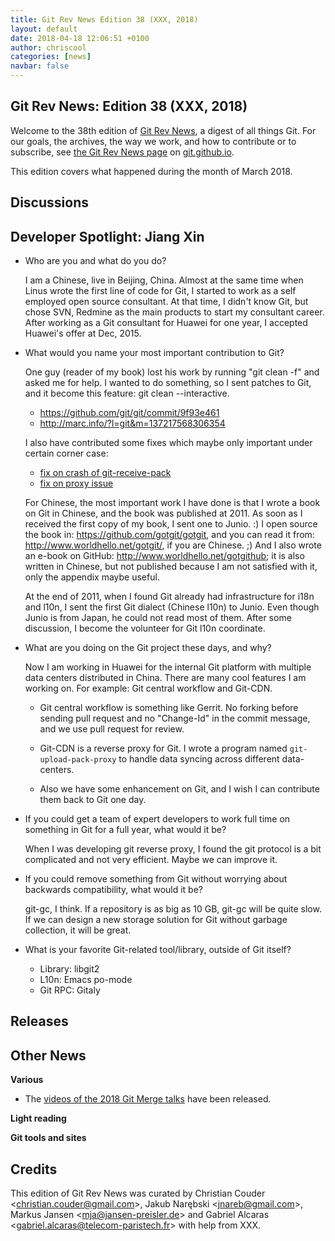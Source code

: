 ```yaml
---
title: Git Rev News Edition 38 (XXX, 2018)
layout: default
date: 2018-04-18 12:06:51 +0100
author: chriscool
categories: [news]
navbar: false
---
```


## Git Rev News: Edition 38 (XXX, 2018)

Welcome to the 38th edition of [Git Rev News](https://git.github.io/rev_news/rev_news/),
a digest of all things Git. For our goals, the archives, the way we work, and how to contribute or to
subscribe, see [the Git Rev News page](https://git.github.io/rev_news/rev_news/) on [git.github.io](http://git.github.io).

This edition covers what happened during the month of March 2018.

## Discussions

<!---
### General
-->

<!---
### Reviews
-->

<!---
### Support
-->

## Developer Spotlight: Jiang Xin

* Who are you and what do you do?

  I am a Chinese, live in Beijing, China.  Almost at the same time when
  Linus wrote the first line of code for Git, I started to work as a
  self employed open source consultant. At that time, I didn't know Git,
  but chose SVN, Redmine as the main products to start my consultant
  career.  After working as a Git consultant for Huawei for one year, I
  accepted Huawei's offer at Dec, 2015.

* What would you name your most important contribution to Git?

  One guy (reader of my book) lost his work by running "git clean -f"
  and asked me for help. I wanted to do something, so I sent patches to
  Git, and it become this feature: git clean --interactive.

    - https://github.com/git/git/commit/9f93e461
    - http://marc.info/?l=git&m=137217568306354

  I also have contributed some fixes which maybe only important under
  certain corner case:

    - [fix on crash of git-receive-pack](https://github.com/git/git/commit/b112b14d)
    - [fix on proxy issue](https://github.com/git/git/commit/d445fda4)

  For Chinese, the most important work I have done is that I wrote a
  book on Git in Chinese, and the book was published at 2011. As soon as
  I received the first copy of my book, I sent one to Junio. :)  I open
  source the book in: https://github.com/gotgit/gotgit, and you can read
  it from: http://www.worldhello.net/gotgit/, if you are Chinese. ;)
  And I also wrote an e-book on GitHub:
  http://www.worldhello.net/gotgithub; it is also written in Chinese,
  but not published because I am not satisfied with it, only the
  appendix maybe useful.

  At the end of 2011, when I found Git already had infrastructure for
  i18n and l10n, I sent the first Git dialect (Chinese l10n) to Junio.
  Even though Junio is from Japan, he could not read most of them. After
  some discussion, I become the volunteer for Git l10n coordinate.

* What are you doing on the Git project these days, and why?

  Now I am working in Huawei for the internal Git platform with multiple
  data centers distributed in China. There are many cool features I am
  working on.
  For example: Git central workflow and Git-CDN.

    - Git central workflow is something like Gerrit. No forking before
      sending pull request and no "Change-Id" in the commit message, and
      we use pull request for review.

    - Git-CDN is a reverse proxy for Git. I wrote a program named
      `git-upload-pack-proxy` to handle data syncing across different
      data-centers.

    - Also we have some enhancement on Git, and I wish I can
      contribute them back to Git one day.

* If you could get a team of expert developers to work full time on
  something in Git for a full year, what would it be?

  When I was developing git reverse proxy, I found the git protocol is a
  bit complicated and not very efficient.  Maybe we can improve it.

* If you could remove something from Git without worrying about
  backwards compatibility, what would it be?

  git-gc, I think.  If a repository is as big as 10 GB, git-gc will be
  quite slow.  If we can design a new storage solution for Git without
  garbage collection, it will be great.

* What is your favorite Git-related tool/library, outside of Git
  itself?

  - Library: libgit2
  - L10n: Emacs po-mode
  - Git RPC: Gitaly

## Releases


## Other News

__Various__

+ The [videos of the 2018 Git Merge talks](https://www.youtube.com/watch?v=MfIi3d7UAhs&list=PLTpLVrHJAlODA3qfvV-x_QBPTZtT5JT5q) have been released.

__Light reading__


__Git tools and sites__


## Credits

This edition of Git Rev News was curated by
Christian Couder &lt;<christian.couder@gmail.com>&gt;,
Jakub Narębski &lt;<jnareb@gmail.com>&gt;,
Markus Jansen &lt;<mja@jansen-preisler.de>&gt; and
Gabriel Alcaras &lt;<gabriel.alcaras@telecom-paristech.fr>&gt;
with help from XXX.
